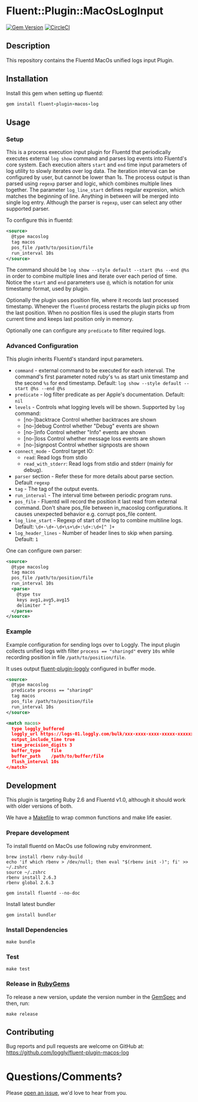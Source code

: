 # Fluent::Plugin::MacOsLogInput

[![Gem Version](https://badge.fury.io/rb/fluent-plugin-macos-log.svg)](https://badge.fury.io/rb/fluent-plugin-macos-log) [![CircleCI](https://circleci.com/gh/loggly/fluent-plugin-macos-log/tree/master.svg?style=shield)](https://circleci.com/gh/loggly/fluent-plugin-macos-log/tree/master)

## Description

This repository contains the Fluentd MacOs unified logs input Plugin.

## Installation

Install this gem when setting up fluentd:
```ruby
gem install fluent-plugin-macos-log
```

## Usage

### Setup

This is a process execution input plugin for Fluentd that periodically executes external `log show` command and parses log events into Fluentd's core system.
Each execution alters `start` and `end` time input parameters of log utility to slowly iterates over log data. The iteration
interval can be configured by user, but cannot be lower than 1s. The process output is than parsed using `regexp` parser
and logic, which combines multiple lines together. The parameter `log_line_start` defines regular expresion, which matches the
beginning of line. Anything in between will be merged into single log entry. Although the parser is `regexp`, user can select any other supported parser.

To configure this in fluentd:
```xml
<source>
  @type macoslog
  tag macos
  pos_file /path/to/position/file
  run_interval 10s
</source>
```

The command should be `log show --style default --start @%s --end @%s` in order to combine multiple lines and iterate over
each period of time. Notice the `start` and `end` parameters use `@`, which is notation for unix timestamp format, used by plugin.

Optionally the plugin uses position file, where it records last processed timestamp. Whenever the `fluentd` process
restarts the plugin picks up from the last position. When no position files is used the plugin starts from current time
and keeps last position only in memory.

Optionally one can configure any `predicate` to filter required logs.

### Advanced Configuration
This plugin inherits Fluentd's standard input parameters.

* `command` - external command to be executed for each interval. The command's first parameter noted ruby's `%s` as start
unix timestamp and the second `%s` for end timestamp. Default: `log show --style default --start @%s --end @%s`
* `predicate` - log filter predicate as per Apple's documentation. Default: `nil`
* `levels` - Controls what logging levels will be shown. Supported by `log` command:
  * [no-]backtrace              Control whether backtraces are shown
  * [no-]debug                  Control whether "Debug" events are shown
  * [no-]info                   Control whether "Info" events are shown
  * [no-]loss                   Control whether message loss events are shown
  * [no-]signpost               Control whether signposts are shown
* `connect_mode` - Control target IO:
  * `read`: Read logs from stdio
  * `read_with_stderr`: Read logs from stdio and stderr (mainly for debug).
* `parser` section - Refer these for more details about parse section. Default `regexp`
* `tag` - The tag of the output events.
* `run_interval` - The interval time between periodic program runs.
* `pos_file` - Fluentd will record the position it last read from external command.
  Don't share pos_file between in_macoslog configurations. It causes unexpected behavior e.g. corrupt pos_file content.
* `log_line_start` - Regexp of start of the log to combine multiline logs. Default: `\d+-\d+-\d+\s+\d+:\d+:\d+[^ ]+`
* `log_header_lines` - Number of header lines to skip when parsing. Default: `1`

One can configure own parser:
```xml
<source>
  @type macoslog
  tag macos
  pos_file /path/to/position/file
  run_interval 10s
  <parse>
    @type tsv
    keys avg1,avg5,avg15
    delimiter " "
  </parse>
</source>
```

### Example
Example configuration for sending logs over to Loggly. The input plugin collects unified logs with filter `process == "sharingd"`
every `10s` while recording position in file `/path/to/position/file`.

It uses output [fluent-plugin-loggly](https://github.com/patant/fluent-plugin-loggly) configured in buffer mode.

```xml
<source>
  @type macoslog
  predicate process == "sharingd"
  tag macos
  pos_file /path/to/position/file
  run_interval 10s
</source>

<match macos>
  type loggly_buffered
  loggly_url https://logs-01.loggly.com/bulk/xxx-xxxx-xxxx-xxxxx-xxxxxxxxxx
  output_include_time true
  time_precision_digits 3
  buffer_type    file
  buffer_path    /path/to/buffer/file
  flush_interval 10s
</match>
```

## Development

This plugin is targeting Ruby 2.6 and Fluentd v1.0, although it should work with older versions of both.

We have a [Makefile](Makefile) to wrap common functions and make life easier.

### Prepare development
To install fluentd on MacOs use following ruby environment.
```shell script
brew install rbenv ruby-build
echo 'if which rbenv > /dev/null; then eval "$(rbenv init -)"; fi' >> ~/.zshrc
source ~/.zshrc
rbenv install 2.6.3
rbenv global 2.6.3

gem install fluentd --no-doc
```

Install latest bundler
```shell script
gem install bundler
```

### Install Dependencies
`make bundle`

### Test
`make test`

### Release in [RubyGems](https://rubygems.org/gems/fluent-plugin-macos-log)
To release a new version, update the version number in the [GemSpec](fluent-plugin-macos-log.gemspec) and then, run:

`make release`

## Contributing

Bug reports and pull requests are welcome on GitHub at: https://github.com/loggly/fluent-plugin-macos-log

# Questions/Comments?

Please [open an issue](https://github.com/loggly/fluent-plugin-macos-log/issues/new), we'd love to hear from you.
